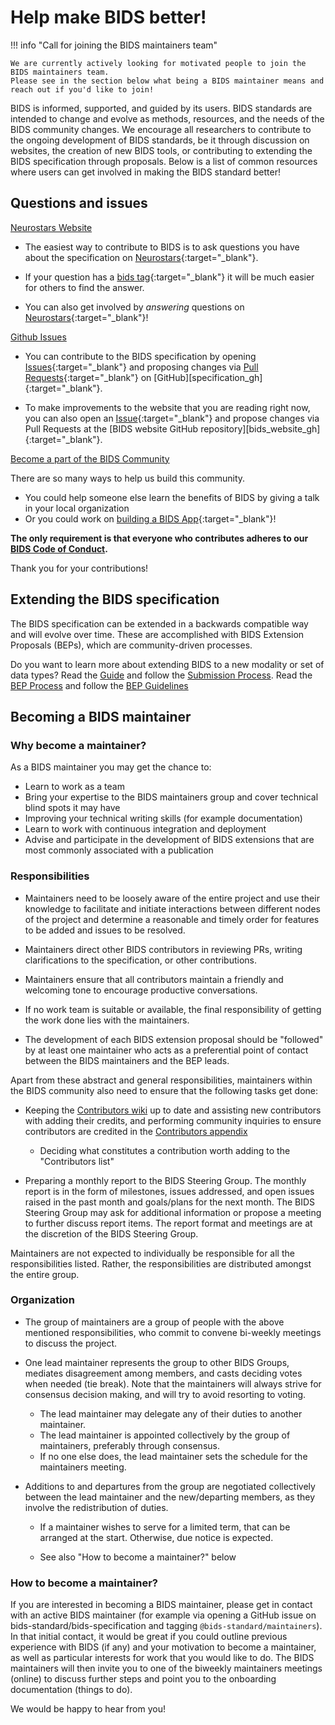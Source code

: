 # Help make BIDS better!

!!! info "Call for joining the BIDS maintainers team"

    We are currently actively looking for motivated people to join the BIDS maintainers team.
    Please see in the section below what being a BIDS maintainer means and reach out if you'd like to join!

BIDS is informed, supported, and guided by its users.
BIDS standards are intended to change and evolve as methods, resources,
and the needs of the BIDS community changes.
We encourage all researchers to contribute to the ongoing development of BIDS standards,
be it through discussion on websites, the creation of new BIDS tools,
or contributing to extending the BIDS specification through proposals.
Below is a list of common resources where users can get involved in making the BIDS standard better!

## Questions and issues

<u>Neurostars Website</u>

-   The easiest way to contribute to BIDS is to ask questions you have about the specification on
    [Neurostars](https://neurostars.org){:target="_blank"}.

-   If your question has a
    [bids tag](https://neurostars.org/search?q=tags%3Abids){:target="_blank"}
    it will be much easier for others to find the answer.

-   You can also get involved by _answering_ questions on
    [Neurostars](https://neurostars.org/search?q=tags%3Abids){:target="_blank"}!

<u>Github Issues</u>

-   You can contribute to the BIDS specification by opening
    [Issues](https://github.com/bids-standard/bids-specification/issues){:target="_blank"}
    and proposing changes via
    [Pull Requests](https://github.com/bids-standard/bids-specification/pulls){:target="_blank"}
    on
    [GitHub][specification_gh]{:target="_blank"}.

-   To make improvements to the website that you are reading right now, you can also open an
    [Issue](https://github.com/bids-standard/bids-website/issues){:target="_blank"}
    and propose changes via Pull Requests at the
    [BIDS website GitHub repository][bids_website_gh]{:target="_blank"}.

<u> Become a part of the BIDS Community </u>

There are so many ways to help us build this community.

-   You could help someone else learn the benefits of BIDS by giving a talk in your local organization
-   Or you could work on [building a BIDS App](https://bids.neuroimaging.io/tools/bids-apps.html){:target="_blank"}!

<b>The only requirement is that everyone who contributes adheres to our [BIDS Code of Conduct](./bids_github/CODE_OF_CONDUCT.md).</b>

Thank you for your contributions!

## Extending the BIDS specification

The BIDS specification can be extended in a backwards compatible way and will evolve over time.
These are accomplished with BIDS Extension Proposals (BEPs), which are community-driven processes.

Do you want to learn more about extending BIDS to a new modality or set of data types?
Read the [Guide](https://bids-extensions.readthedocs.io/en/latest/guide/)
and follow the [Submission Process](https://bids-extensions.readthedocs.io/en/latest/submission/).
Read the [BEP Process](../extensions/process.md)
and follow the [BEP Guidelines](../extensions/guidelines.md)

## Becoming a BIDS maintainer

### Why become a maintainer?

As a BIDS maintainer you may get the chance to:

-   Learn to work as a team
-   Bring your expertise to the BIDS maintainers group and cover technical blind spots it may have
-   Improving your technical writing skills (for example documentation)
-   Learn to work with continuous integration and deployment
-   Advise and participate in the development of BIDS extensions that are most commonly associated with a publication

### Responsibilities

-   Maintainers need to be loosely aware of the entire project
    and use their knowledge to facilitate and initiate interactions
    between different nodes of the project
    and determine a reasonable and timely order for features to be added and issues to be resolved.

-   Maintainers direct other BIDS contributors in reviewing PRs,
    writing clarifications to the specification, or other contributions.

-   Maintainers ensure that all contributors maintain a friendly and welcoming tone
    to encourage productive conversations.

-   If no work team is suitable or available,
    the final responsibility of getting the work done lies with the maintainers.

-   The development of each BIDS extension proposal should be "followed"
    by at least one maintainer who acts as a preferential point of contact
    between the BIDS maintainers and the BEP leads.

Apart from these abstract and general responsibilities,
maintainers within the BIDS community also need to ensure that the following tasks get done:

-   Keeping the
    [Contributors wiki](https://github.com/bids-standard/bids-specification/wiki/Recent-Contributors)
    up to date and assisting new contributors with adding their credits,
    and performing community inquiries to ensure contributors are credited in the
    [Contributors appendix](https://bids-specification.readthedocs.io/en/stable/appendices/contributors.html)

    -   Deciding what constitutes a contribution worth adding to the "Contributors list"

-   Preparing a monthly report to the BIDS Steering Group.
    The monthly report is in the form of milestones, issues addressed,
    and open issues raised in the past month and goals/plans for the next month.
    The BIDS Steering Group may ask for additional information or propose a meeting to further discuss report items.
    The report format and meetings are at the discretion of the BIDS Steering Group.

Maintainers are not expected to individually be responsible for all the responsibilities listed.
Rather, the responsibilities are distributed amongst the entire group.

### Organization

-   The group of maintainers are a group of people with the above mentioned responsibilities,
    who commit to convene bi-weekly meetings to discuss the project.

-   One lead maintainer represents the group to other BIDS Groups, mediates disagreement among members,
    and casts deciding votes when needed (tie break).
    Note that the maintainers will always strive for consensus decision making, and will try to avoid resorting to voting.

    -   The lead maintainer may delegate any of their duties to another maintainer.
    -   The lead maintainer is appointed collectively by the group of maintainers, preferably through consensus.
    -   If no one else does, the lead maintainer sets the schedule for the maintainers meeting.

-   Additions to and departures from the group are negotiated collectively between the lead maintainer
    and the new/departing members, as they involve the redistribution of duties.

    -   If a maintainer wishes to serve for a limited term, that can be arranged at the start.
        Otherwise, due notice is expected.

    -   See also "How to become a maintainer?" below

### How to become a maintainer?

If you are interested in becoming a BIDS maintainer,
please get in contact with an active BIDS maintainer
(for example via opening a GitHub issue on bids-standard/bids-specification and tagging `@bids-standard/maintainers`).
In that initial contact, it would be great if you could outline previous experience with BIDS (if any)
and your motivation to become a maintainer, as well as particular interests for work that you would like to do.
The BIDS maintainers will then invite you to one of the biweekly maintainers meetings (online)
to discuss further steps and point you to the onboarding documentation (things to do).

We would be happy to hear from you!
